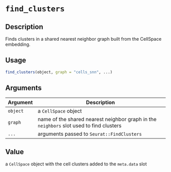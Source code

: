 # `find_clusters`

## Description

Finds clusters in a shared nearest neighbor graph built from the CellSpace embedding.

## Usage

``` r
find_clusters(object, graph = "cells_snn", ...)
```

## Arguments

| Argument | Description                                                                             |
|---------------------------------|---------------------------------------|
| `object` | a `CellSpace` object                                                                    |
| `graph`  | name of the shared nearest neighbor graph in the `neighbors` slot used to find clusters |
| `...`    | arguments passed to `Seurat::FindClusters`                                              |

## Value

a `CellSpace` object with the cell clusters added to the `meta.data` slot
